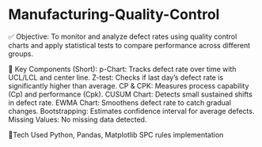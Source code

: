 # Manufacturing-Quality-Control

✅ Objective:
To monitor and analyze defect rates using quality control charts and apply statistical tests to compare performance across different groups.

📌 Key Components (Short):
   p-Chart: Tracks defect rate over time with UCL/LCL and center line.
   Z-test: Checks if last day’s defect rate is significantly higher than average.
   CP & CPK: Measures process capability (Cp) and performance (Cpk).
   CUSUM Chart: Detects small sustained shifts in defect rate.
   EWMA Chart: Smoothens defect rate to catch gradual changes.
   Bootstrapping: Estimates confidence interval for average defects.
   Missing Values: No missing data detected.

🔧Tech Used
   Python, Pandas, Matplotlib
   SPC rules implementation

   
